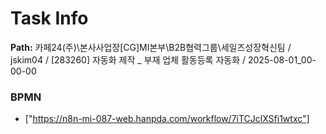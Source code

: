 # Task Info

**Path:** 카페24(주)\본사사업장\[CG]MI본부\B2B협력그룹\세일즈성장혁신팀 / jskim04 / [283260] 자동화 제작 _ 부재 업체 활동등록 자동화 / 2025-08-01_00-00-00

### BPMN
- ["https://n8n-mi-087-web.hanpda.com/workflow/7iTCJclXSfi1wtxc"]

